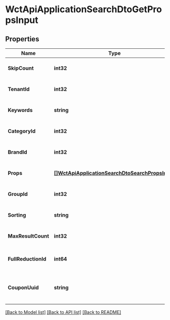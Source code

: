 # WctApiApplicationSearchDtoGetPropsInput

## Properties
Name | Type | Description | Notes
------------ | ------------- | ------------- | -------------
**SkipCount** | **int32** |  | [optional] [default to null]
**TenantId** | **int32** |  | [optional] [default to null]
**Keywords** | **string** |  | [optional] [default to null]
**CategoryId** | **int32** |  | [optional] [default to null]
**BrandId** | **int32** |  | [optional] [default to null]
**Props** | [**[]WctApiApplicationSearchDtoSearchPropsInput**](WCT.Api.Application.Search.Dto.SearchPropsInput.md) |  | [optional] [default to null]
**GroupId** | **int32** |  | [optional] [default to null]
**Sorting** | **string** |  | [optional] [default to null]
**MaxResultCount** | **int32** |  | [optional] [default to null]
**FullReductionId** | **int64** | 满减活动ID  PS：不能与优惠券同用 | [optional] [default to null]
**CouponUuid** | **string** | 优惠券UUID  PS：不能与满减活动同用 | [optional] [default to null]

[[Back to Model list]](../README.md#documentation-for-models) [[Back to API list]](../README.md#documentation-for-api-endpoints) [[Back to README]](../README.md)

